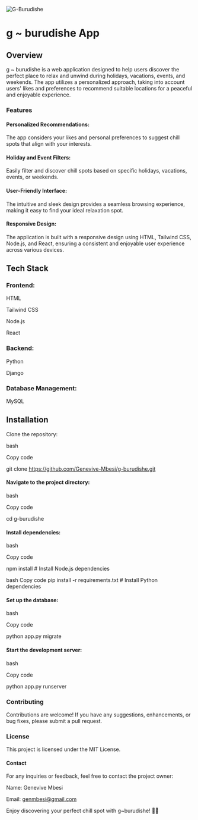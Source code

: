 ![G-Burudishe](https://github.com/Genevive-Mbesi/g-burudishe/assets/135009767/19fc0531-e575-4167-9921-ddd12ebec61d)

# g ~ burudishe App

## Overview
g ~ burudishe is a web application designed to help users discover the perfect place to relax and unwind during holidays, vacations, events, and weekends. The app utilizes a personalized approach, taking into account users' likes and preferences to recommend suitable locations for a peaceful and enjoyable experience.


### Features
#### Personalized Recommendations: 
The app considers your likes and personal preferences to suggest chill spots that align with your interests.


#### Holiday and Event Filters:
Easily filter and discover chill spots based on specific holidays, vacations, events, or weekends.


#### User-Friendly Interface: 
The intuitive and sleek design provides a seamless browsing experience, making it easy to find your ideal relaxation spot.


#### Responsive Design:
The application is built with a responsive design using HTML, Tailwind CSS, Node.js, and React, ensuring a consistent and enjoyable user experience across various devices.


## Tech Stack
### Frontend:
HTML

Tailwind CSS

Node.js

React

### Backend:
Python

Django

### Database Management:
MySQL

## Installation
Clone the repository:

bash

Copy code

git clone https://github.com/Genevive-Mbesi/g-burudishe.git

#### Navigate to the project directory:

bash

Copy code

cd g-burudishe

#### Install dependencies:
bash

Copy code

npm install  # Install Node.js dependencies

bash
Copy code
pip install -r requirements.txt  # Install Python dependencies

#### Set up the database:
bash

Copy code

python app.py migrate


#### Start the development server:
bash

Copy code

python app.py runserver


### Contributing

Contributions are welcome! If you have any suggestions, enhancements, or bug fixes, please submit a pull request.

### License

This project is licensed under the MIT License.

#### Contact

For any inquiries or feedback, feel free to contact the project owner:

Name: Genevive Mbesi

Email: genmbesi@gmail.com

Enjoy discovering your perfect chill spot with g~burudishe! 🌴✨






